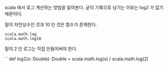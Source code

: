 
scala 에서 로그 계산하는 방법을 알아본다. 굳이 기록으로 남기는 이유는 log2 가 없기 때문이다.

밑이 자연상수인 것과 10 인 것은 함수가 존재한다.

```
scala.math.log
scala.math.log10
```

밑이 2 인 로그는 직접 만들어써야 한다.

``
def log2(x: Double): Double = scala.math.log(x) / scala.math.log(2)
```
